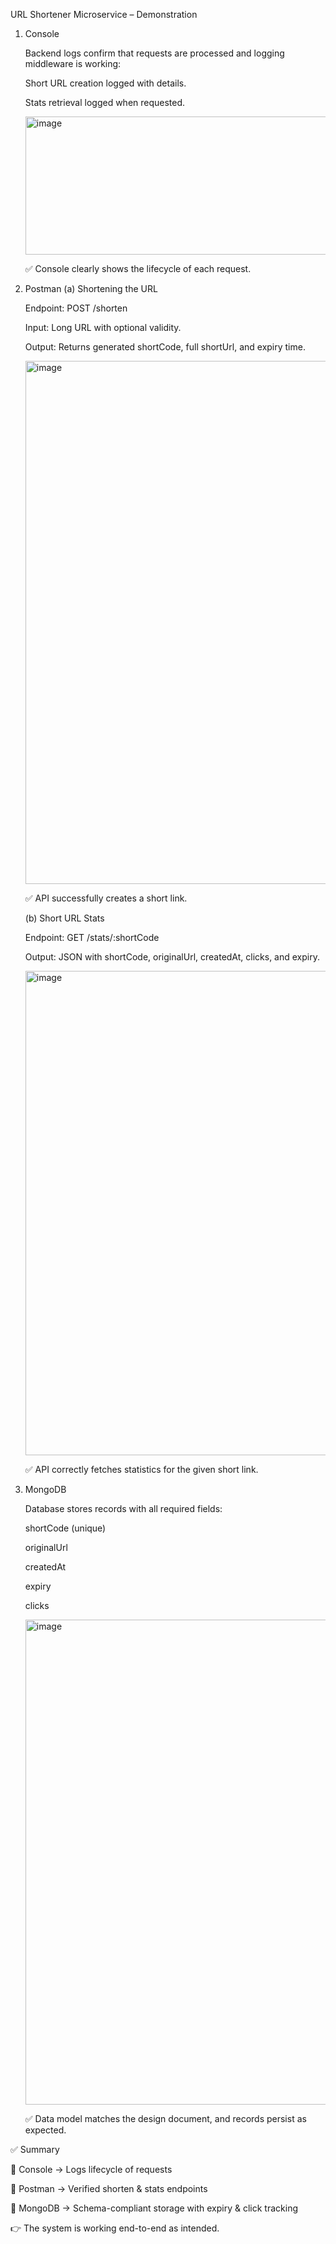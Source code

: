 URL Shortener Microservice – Demonstration
1. Console

    Backend logs confirm that requests are processed and logging middleware is working:
    
    Short URL creation logged with details.
    
    Stats retrieval logged when requested.
    
    <img width="787" height="221" alt="image" src="https://github.com/user-attachments/assets/2ad9865d-0ac9-4003-a165-2b72ad7bb27a" />
    
    
    ✅ Console clearly shows the lifecycle of each request.



2. Postman
      (a) Shortening the URL
      
      Endpoint: POST /shorten
      
      Input: Long URL with optional validity.
      
      Output: Returns generated shortCode, full shortUrl, and expiry time.
      
      <img width="1392" height="837" alt="image" src="https://github.com/user-attachments/assets/d80d5099-00ba-4690-9cee-52d6e247e536" />
            
      ✅ API successfully creates a short link.



      (b) Short URL Stats
      
      Endpoint: GET /stats/:shortCode
      
      Output: JSON with shortCode, originalUrl, createdAt, clicks, and expiry.
      
      <img width="1315" height="775" alt="image" src="https://github.com/user-attachments/assets/f91c2884-8d0e-45d7-9ff8-ce51f7bb2402" />

      ✅ API correctly fetches statistics for the given short link.




3. MongoDB

      Database stores records with all required fields:
      
      shortCode (unique)
      
      originalUrl
      
      createdAt
      
      expiry
      
      clicks
      
      <img width="1572" height="776" alt="image" src="https://github.com/user-attachments/assets/0d435848-6b76-447e-9e37-03ee5a3cf2bc" />


      ✅ Data model matches the design document, and records persist as expected.



✅ Summary

  📌 Console → Logs lifecycle of requests
  
  📌 Postman → Verified shorten & stats endpoints
  
  📌 MongoDB → Schema-compliant storage with expiry & click tracking
  
  👉 The system is working end-to-end as intended.

